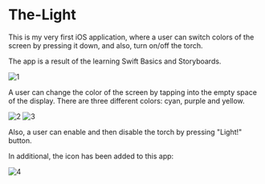# The-Light

This is my very first iOS application, where a user can switch colors of the screen by pressing it down, and also, turn on/off the torch. 

The app is a result of the learning Swift Basics and Storyboards. 

![1](https://user-images.githubusercontent.com/54248784/103477516-bdee9d00-4dd0-11eb-82f8-4c2197fa6921.png)

A user can change the color of the screen by tapping into the empty space of the display. There are three different colors: cyan, purple and yellow. 

![2](https://user-images.githubusercontent.com/54248784/103477520-c1822400-4dd0-11eb-9f06-a3cccb61358d.png)
![3](https://user-images.githubusercontent.com/54248784/103477521-c3e47e00-4dd0-11eb-9d34-f5dcd4e4f15c.png)

Also, a user can enable and then disable the torch by pressing "Light!" button. 

In additional, the icon has been added to this app:

![4](https://user-images.githubusercontent.com/54248784/103477523-c6df6e80-4dd0-11eb-9ebe-991d72667352.png)
